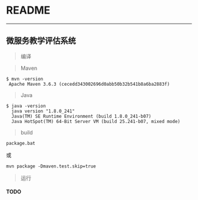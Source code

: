 # README

---

## 微服务教学评估系统

> 编译

> Maven

```
$ mvn -version
 Apache Maven 3.6.3 (cecedd343002696d0abb50b32b541b8a6ba2883f)
```

> Java

```
$ java -version
  java version "1.8.0_241"
  Java(TM) SE Runtime Environment (build 1.8.0_241-b07)
  Java HotSpot(TM) 64-Bit Server VM (build 25.241-b07, mixed mode)
```
> build

```
package.bat
```
或
```
mvn package -Dmaven.test.skip=true
```
> 运行

#### TODO
